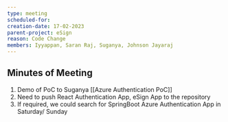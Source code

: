 ```yaml
---
type: meeting
scheduled-for: 
creation-date: 17-02-2023
parent-project: eSign
reason: Code Change
members: Iyyappan, Saran Raj, Suganya, Johnson Jayaraj
---
```


## Minutes of Meeting
1. Demo of PoC to Suganya [[Azure Authentication PoC]]
2. Need to push React Authentication App, eSign App to the repository
3. If required, we could search for SpringBoot Azure Authentication App in Saturday/ Sunday
